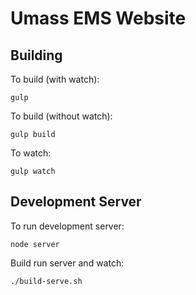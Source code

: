 # Umass EMS Website

## Building

To build (with watch):

`gulp`

To build (without watch):

`gulp build`

To watch:

`gulp watch`

## Development Server

To run development server:

`node server`

Build run server and watch:

`./build-serve.sh`
